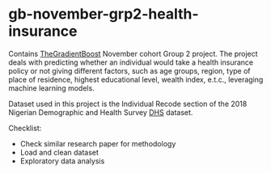 # gb-november-grp2-health-insurance
 
Contains [TheGradientBoost](https://thegradientboost.com/) November cohort Group 2 project. The project deals with predicting whether an individual would take a health insurance policy or not giving different factors, such as age  groups, region, type of place of residence, highest educational level, wealth index, e.t.c., leveraging machine learning models. 

Dataset used in this project is the Individual Recode section of the 2018 Nigerian Demographic and Health Survey [DHS](https://dhsprogram.com/data/dataset/Nigeria_Standard-DHS_2018.cfm) dataset. 

Checklist:

* Check similar research paper for methodology
* Load and clean dataset
* Exploratory data analysis
